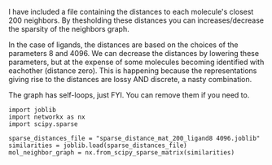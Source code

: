 I have included a file containing the distances to each molecule's closest 200 neighbors. By thesholding these distances you can increases/decrease the sparsity of the neighbors graph.

In the case of ligands, the distances are based on the choices of the parameters 8 and 4096. We can decrease the distances by lowering these parameters, but at the expense of some molecules becoming identified with eachother (distance zero). This is happening because the representations giving rise to the distances are lossy AND discrete, a nasty combination.

The graph has self-loops, just FYI. You can remove them if you need to.
```
import joblib
import networkx as nx
import scipy.sparse

sparse_distances_file = "sparse_distance_mat_200_ligand8 4096.joblib"
similarities = joblib.load(sparse_distances_file)
mol_neighbor_graph = nx.from_scipy_sparse_matrix(similarities)
```
